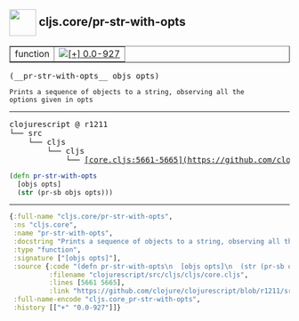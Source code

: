## <img width="48px" valign="middle" src="http://i.imgur.com/Hi20huC.png"> cljs.core/pr-str-with-opts

 <table border="1">
<tr>
<td>function</td>
<td><a href="https://github.com/cljsinfo/api-refs/tree/0.0-927"><img valign="middle" alt="[+] 0.0-927" src="https://img.shields.io/badge/+-0.0--927-lightgrey.svg"></a> </td>
</tr>
</table>

 <samp>
(__pr-str-with-opts__ objs opts)<br>
</samp>

```
Prints a sequence of objects to a string, observing all the
options given in opts
```

---

 <pre>
clojurescript @ r1211
└── src
    └── cljs
        └── cljs
            └── <ins>[core.cljs:5661-5665](https://github.com/clojure/clojurescript/blob/r1211/src/cljs/cljs/core.cljs#L5661-L5665)</ins>
</pre>

```clj
(defn pr-str-with-opts
  [objs opts]
  (str (pr-sb objs opts)))
```


---

```clj
{:full-name "cljs.core/pr-str-with-opts",
 :ns "cljs.core",
 :name "pr-str-with-opts",
 :docstring "Prints a sequence of objects to a string, observing all the\noptions given in opts",
 :type "function",
 :signature ["[objs opts]"],
 :source {:code "(defn pr-str-with-opts\n  [objs opts]\n  (str (pr-sb objs opts)))",
          :filename "clojurescript/src/cljs/cljs/core.cljs",
          :lines [5661 5665],
          :link "https://github.com/clojure/clojurescript/blob/r1211/src/cljs/cljs/core.cljs#L5661-L5665"},
 :full-name-encode "cljs.core_pr-str-with-opts",
 :history [["+" "0.0-927"]]}

```

